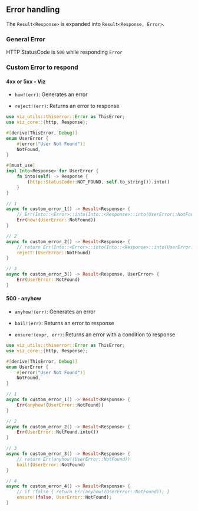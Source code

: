 ## Error handling

The `Result<Response>` is expanded into `Result<Response, Error>`.

### General Error

HTTP StatusCode is `500` while responding `Error`

### Custom Error to respond

#### 4xx or 5xx - Viz

* `how!(err)`: Generates an error

* `reject!(err)`: Returns an error to response

```rust
use viz_utils::thiserror::Error as ThisError;
use viz_core::{http, Response};

#[derive(ThisError, Debug)]
enum UserError {
    #[error("User Not Found")]
    NotFound,
}

#[must_use]
impl Into<Response> for UserError {
    fn into(self) -> Response {
        (http::StatusCode::NOT_FOUND, self.to_string()).into()
    }
}

// 1
async fn custom_error_1() -> Result<Response> {
    // Err(Into::<Error>::into(Into::<Response>::into(UserError::NotFound)))
    Err(how!(UserError::NotFound))
}

// 2
async fn custom_error_2() -> Result<Response> {
    // return Err(Into::<Error>::into(Into::<Response>::into(UserError::NotFound)))
    reject!(UserError::NotFound)
}

// 3
async fn custom_error_3() -> Result<Response, UserError> {
    Err(UserError::NotFound)
}
```

#### 500 - anyhow

* `anyhow!(err)`: Generates an error

* `bail!(err)`: Returns an error to response

* `ensure!(expr, err)`: Returns an error with a condition to response

```rust
use viz_utils::thiserror::Error as ThisError;
use viz_core::{http, Response};

#[derive(ThisError, Debug)]
enum UserError {
    #[error("User Not Found")]
    NotFound,
}

// 1
async fn custom_error_1() -> Result<Response> {
    Err(anyhow!(UserError::NotFound))
}

// 2
async fn custom_error_2() -> Result<Response> {
    Err(UserError::NotFound.into())
}

// 3
async fn custom_error_3() -> Result<Response> {
    // return Err(anyhow!(UserError::NotFound))
    bail!(UserError::NotFound)
}

// 4
async fn custom_error_4() -> Result<Response> {
    // if !false { return Err(anyhow!(UserError::NotFound)); }
    ensure!(false, UserError::NotFound);
}
```
